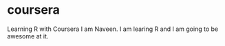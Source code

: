 # coursera
Learning R with Coursera
I am Naveen. I am learing R and I am going to be awesome at it.
